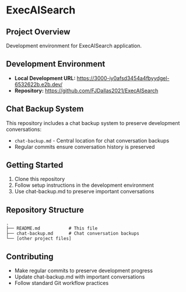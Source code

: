 # ExecAISearch

## Project Overview
Development environment for ExecAISearch application.

## Development Environment
- **Local Development URL:** https://3000-iy0afsd3454a4fbyydgel-6532622b.e2b.dev/
- **Repository:** https://github.com/FJDallas2021/ExecAISearch

## Chat Backup System
This repository includes a chat backup system to preserve development conversations:
- `chat-backup.md` - Central location for chat conversation backups
- Regular commits ensure conversation history is preserved

## Getting Started
1. Clone this repository
2. Follow setup instructions in the development environment
3. Use chat-backup.md to preserve important conversations

## Repository Structure
```
.
├── README.md           # This file
├── chat-backup.md      # Chat conversation backups
└── [other project files]
```

## Contributing
- Make regular commits to preserve development progress
- Update chat-backup.md with important conversations
- Follow standard Git workflow practices